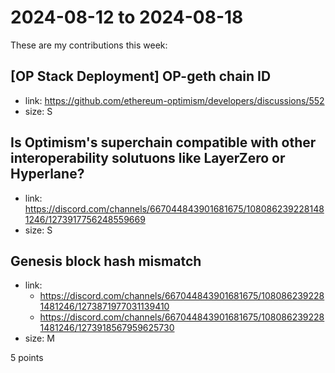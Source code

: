# 2024-08-12 to 2024-08-18

These are my contributions this week:

## [OP Stack Deployment] OP-geth chain ID
* link: https://github.com/ethereum-optimism/developers/discussions/552
* size: S

## Is Optimism's superchain compatible with other interoperability solutuons like LayerZero or Hyperlane?
* link: https://discord.com/channels/667044843901681675/1080862392281481246/1273917756248559669
* size: S

## Genesis block hash mismatch
* link:
  * https://discord.com/channels/667044843901681675/1080862392281481246/1273871977031139410
  * https://discord.com/channels/667044843901681675/1080862392281481246/1273918567959625730
* size: M

5 points
